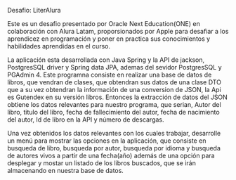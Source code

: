 Desafio: LiterAlura

Este es un desafio presentado por Oracle Next Education(ONE) en colaboración con Alura Latam, proporsionados por Apple para desafiar a los aprendicez en programación
y poner en practica sus conocimientos y habilidades aprendidas en el curso.

La aplicación esta desarrollada con Java Spring y la API de jackson, PostgresSQL driver y Spring data JPA, ademas del sevidor PostgresSQL y PGAdmin 4.
Este programna consiste en realizar una base de datos de libros, que vendran de clases, que obtendran sus datos de una clase DTO que a su vez obtendran la información
de una conversion de JSON, la Api es Gutendex en su versión libros.
Entonces la extracción de datos del JSON obtiene los datos relevantes para nuestro programa, que serian, Autor del libro, titulo del libro, fecha de fallecimiento del autor,
fecha de nacimiento del autor, Id de libro en la API y número de descargas.

Una vez obtenidos los datos relevantes con los cuales trabajar, desarrolle un menú para mostrar las opciones en la aplicación, que consiste en busqueda de libro, busqueda
por autor, busqueda por idioma y busqueda de autores vivos a partir de una fecha(año) además de una opción para desplegar y mostar un listado de los libros buscados,
que se irán almacenando en nuestra base de datos.
